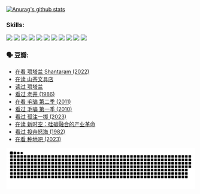 
[![Anurag's github stats](https://github-readme-stats.vercel.app/api?username=w940853815)](https://github.com/anuraghazra/github-readme-stats)

### Skills:

<code><img height="32" src="https://cdn.jsdelivr.net/npm/simple-icons@v5/icons/python.svg"></code>
<code><img height="32" src="https://cdn.jsdelivr.net/npm/simple-icons@v5/icons/javascript.svg"></code>
<code><img height="32" src="https://cdn.jsdelivr.net/npm/simple-icons@v5/icons/django.svg"></code>
<code><img height="32" src="https://cdn.jsdelivr.net/npm/simple-icons@v5/icons/flask.svg"></code>
<code><img height="32" src="https://cdn.jsdelivr.net/npm/simple-icons@v5/icons/vuetify.svg"></code>
<code><img height="32" src="https://cdn.jsdelivr.net/npm/simple-icons@v5/icons/git.svg"></code>
<code><img height="32" src="https://cdn.jsdelivr.net/npm/simple-icons@v5/icons/docker.svg"></code>
<code><img height="32" src="https://cdn.jsdelivr.net/npm/simple-icons@v5/icons/postgresql.svg"></code>
<code><img height="32" src="https://cdn.jsdelivr.net/npm/simple-icons@v5/icons/elasticsearch.svg"></code>
<code><img height="32" src="https://cdn.jsdelivr.net/npm/simple-icons@v5/icons/macos.svg"></code>
<code><img height="32" src="https://cdn.jsdelivr.net/npm/simple-icons@v5/icons/linux.svg"></code>

### 🗣 豆瓣:

<!-- DOUBAN-ACTIVITIES:START -->
- [在看 项塔兰 Shantaram‎ (2022)](https://www.douban.com/people/136069238/status/4365497032/?_i=94211056)
- [在读 山茶文具店](https://www.douban.com/people/136069238/status/4364620725/?_i=94211056)
- [读过 项塔兰](https://www.douban.com/people/136069238/status/4364620288/?_i=94211056)
- [看过 老井‎ (1986)](https://www.douban.com/people/136069238/status/4362366672/?_i=94211056)
- [在看 毛骗 第二季‎ (2011)](https://www.douban.com/people/136069238/status/4355752869/?_i=94211056)
- [看过 毛骗 第一季‎ (2010)](https://www.douban.com/people/136069238/status/4355752667/?_i=94211056)
- [看过 孤注一掷‎ (2023)](https://www.douban.com/people/136069238/status/4354774568/?_i=94211056)
- [在读 新时空：硅碳融合的产业革命](https://www.douban.com/people/136069238/status/4348545149/?_i=94211056)
- [看过 投奔怒海‎ (1982)](https://www.douban.com/people/136069238/status/4336696255/?_i=94211056)
- [在看 种地吧‎ (2023)](https://www.douban.com/people/136069238/status/4331431344/?_i=94211056)
<!-- DOUBAN-ACTIVITIES:END -->


![Snake animation](https://raw.githubusercontent.com/w940853815/w940853815/output/github-contribution-grid-snake.svg)

<!--
**w940853815/w940853815** is a ✨ _special_ ✨ repository because its `README.md` (this file) appears on your GitHub profile.

Here are some ideas to get you started:

- 🔭 I’m currently working on ...
- 🌱 I’m currently learning ...
- 👯 I’m looking to collaborate on ...
- 🤔 I’m looking for help with ...
- 💬 Ask me about ...
- 📫 How to reach me: ...
- 😄 Pronouns: ...
- ⚡ Fun fact: ...
-->
